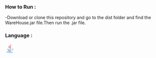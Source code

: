### How to Run : 
-Download or clone this repository and go to the dist folder and find the WareHouse.jar file.Then run the .jar file.

### Language :

[<img align="left" alt="Java" width="30px" src="https://github.com/devicons/devicon/blob/v2.15.1/icons/java/java-original.svg" style="padding-right:10px;" />][github]

[github]: https://github.com/Madura-Prasad
